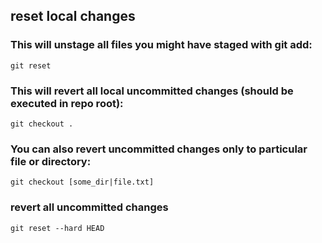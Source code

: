 ## reset local changes

### This will unstage all files you might have staged with git add:
```
git reset
```

### This will revert all local uncommitted changes (should be executed in repo root):
```
git checkout .
```

### You can also revert uncommitted changes only to particular file or directory:
```
git checkout [some_dir|file.txt]
```

### revert all uncommitted changes
```
git reset --hard HEAD
```